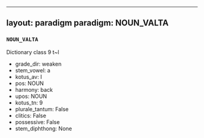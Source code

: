 
---
layout: paradigm
paradigm: NOUN_VALTA
---
### ` NOUN_VALTA `

Dictionary class 9 t~l
* grade_dir: weaken
* stem_vowel: a
* kotus_av: I
* pos: NOUN
* harmony: back
* upos: NOUN
* kotus_tn: 9
* plurale_tantum: False
* clitics: False
* possessive: False
* stem_diphthong: None
